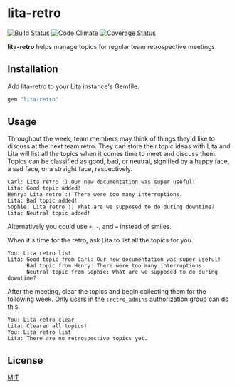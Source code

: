 # lita-retro

[![Build Status](https://travis-ci.org/jimmycuadra/lita-retro.png?branch=master)](https://travis-ci.org/jimmycuadra/lita-retro)
[![Code Climate](https://codeclimate.com/github/jimmycuadra/lita-retro.png)](https://codeclimate.com/github/jimmycuadra/lita-retro)
[![Coverage Status](https://coveralls.io/repos/jimmycuadra/lita-retro/badge.png)](https://coveralls.io/r/jimmycuadra/lita-retro)

**lita-retro** helps manage topics for regular team retrospective meetings.

## Installation

Add lita-retro to your Lita instance's Gemfile:

``` ruby
gem "lita-retro"
```

## Usage

Throughout the week, team members may think of things they'd like to discuss at the next team retro. They can store their topic ideas with Lita and Lita will list all the topics when it comes time to meet and discuss them. Topics can be classified as good, bad, or neutral, signified by a happy face, a sad face, or a straight face, respectively.

```
Carl: Lita retro :) Our new documentation was super useful!
Lita: Good topic added!
Henry: Lita retro :( There were too many interruptions.
Lita: Bad topic added!
Sophie: Lita retro :| What are we supposed to do during downtime?
Lita: Neutral topic added!
```

Alternatively you could use `+`, `-`, and `=` instead of smiles.

When it's time for the retro, ask Lita to list all the topics for you.

```
You: Lita retro list
Lita: Good topic from Carl: Our new documentation was super useful!
      Bad topic from Henry: There were too many interruptions.
      Neutral topic from Sophie: What are we supposed to do during downtime?
```

After the meeting, clear the topics and begin collecting them for the following week. Only users in the `:retro_admins` authorization group can do this.

```
You: Lita retro clear
Lita: Cleared all topics!
You: Lita retro list
Lita: There are no retrospective topics yet.
```

## License

[MIT](http://opensource.org/licenses/MIT)
